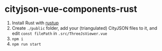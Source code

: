 # cityjson-vue-components-rust

1. Install Rust with [rustup](https://rustup.rs/)
1. Create `./public` folder, add your (triangulated) CityJSON files to it, and edit `const filePath` in `.src/ThreeJsViewer.vue`
1. `npm i`
1. `npm run start`
